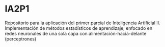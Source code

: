 # IA2P1
Repositorio para la aplicación del primer parcial de Inteligencia Artificial II. Implementación de métodos estadísticos de aprendizaje, enfocado en redes neuronales de una sola capa con alimentación-hacia-delante (perceptrones)
